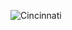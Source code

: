 ![Cincinnati](https://www.hotelcaliforniacincinnati.com/wp-content/uploads/2019/09/homepage-banner-wide.jpg)

<!--
**ahtee/ahtee** is a ✨ _special_ ✨ repository because its `README.md` (this file) appears on your GitHub profile.

Here are some ideas to get you started:

- 🔭 I’m currently working on ...
- 🌱 I’m currently learning ...
- 👯 I’m looking to collaborate on ...
- 🤔 I’m looking for help with ...
- 💬 Ask me about ...
- 📫 How to reach me: ...
- 😄 Pronouns: ...
- ⚡ Fun fact: ...

- 🕊️ [@bencotte](https://www.twitter.com/bencotte)
- 📫 Email benottedev@gmail.com
-->
